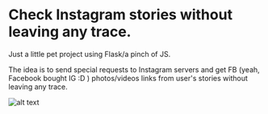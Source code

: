 # Check Instagram stories without leaving any trace.

Just a little pet project using Flask/a pinch of JS.

The idea is to send special requests to Instagram servers and get FB (yeah, Facebook bought IG :D ) photos/videos links from user's stories without leaving any trace. 


![alt text](https://github.com/ge6rgii/anonstory_flask/blob/master/static/1.png)
